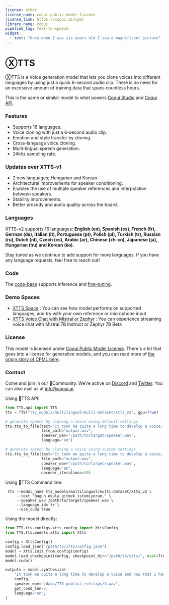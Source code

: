 ```yaml
---
license: other
license_name: coqui-public-model-license
license_link: https://coqui.ai/cpml
library_name: coqui
pipeline_tag: text-to-speech
widget:
  - text: "Once when I was six years old I saw a magnificent picture"
---
```


# ⓍTTS
ⓍTTS is a Voice generation model that lets you clone voices into different languages by using just a quick 6-second audio clip. There is no need for an excessive amount of training data that spans countless hours.

This is the same or similar model to what powers [Coqui Studio](https://coqui.ai/) and [Coqui API](https://docs.coqui.ai/docs).

### Features
- Supports 16 languages. 
- Voice cloning with just a 6-second audio clip.
- Emotion and style transfer by cloning. 
- Cross-language voice cloning.
- Multi-lingual speech generation.
- 24khz sampling rate.

### Updates over XTTS-v1
- 2 new languages; Hungarian and Korean
- Architectural improvements for speaker conditioning.
- Enables the use of multiple speaker references and interpolation between speakers.
- Stability improvements.
- Better prosody and audio quality across the board.

### Languages
XTTS-v2 supports 16 languages: **English (en), Spanish (es), French (fr), German (de), Italian (it), Portuguese (pt),
Polish (pl), Turkish (tr), Russian (ru), Dutch (nl), Czech (cs), Arabic (ar), Chinese (zh-cn), Japanese (ja), Hungarian (hu) and Korean (ko)**.

Stay tuned as we continue to add support for more languages. If you have any language requests, feel free to reach out!

### Code
The [code-base](https://github.com/coqui-ai/TTS) supports inference and [fine-tuning](https://tts.readthedocs.io/en/latest/models/xtts.html#training).

### Demo Spaces
- [XTTS Space](https://huggingface.co/spaces/coqui/xtts)  :  You can see how model performs on supported languages, and try with your own reference or microphone input
- [XTTS Voice Chat with Mistral or Zephyr](https://huggingface.co/spaces/coqui/voice-chat-with-mistral) : You can experience streaming voice chat with Mistral 7B Instruct or Zephyr 7B Beta

### License
This model is licensed under [Coqui Public Model License](https://coqui.ai/cpml). There's a lot that goes into a license for generative models, and you can read more of [the origin story of CPML here](https://coqui.ai/blog/tts/cpml).

### Contact
Come and join in our 🐸Community. We're active on [Discord](https://discord.gg/fBC58unbKE) and [Twitter](https://twitter.com/coqui_ai).
You can also mail us at info@coqui.ai.

Using 🐸TTS API:

```python
from TTS.api import TTS
tts = TTS("tts_models/multilingual/multi-dataset/xtts_v2", gpu=True)

# generate speech by cloning a voice using default settings
tts.tts_to_file(text="It took me quite a long time to develop a voice, and now that I have it I'm not going to be silent.",
                file_path="output.wav",
                speaker_wav="/path/to/target/speaker.wav",
                language="en")

# generate speech by cloning a voice using custom settings
tts.tts_to_file(text="It took me quite a long time to develop a voice, and now that I have it I'm not going to be silent.",
                file_path="output.wav",
                speaker_wav="/path/to/target/speaker.wav",
                language="en",
                decoder_iterations=30)
```

Using 🐸TTS Command line:

```console
 tts --model_name tts_models/multilingual/multi-dataset/xtts_v2 \
     --text "Bugün okula gitmek istemiyorum." \
     --speaker_wav /path/to/target/speaker.wav \
     --language_idx tr \
     --use_cuda true
```

Using the model directly:

```python
from TTS.tts.configs.xtts_config import XttsConfig
from TTS.tts.models.xtts import Xtts

config = XttsConfig()
config.load_json("/path/to/xtts/config.json")
model = Xtts.init_from_config(config)
model.load_checkpoint(config, checkpoint_dir="/path/to/xtts/", eval=True)
model.cuda()

outputs = model.synthesize(
    "It took me quite a long time to develop a voice and now that I have it I am not going to be silent.",
    config,
    speaker_wav="/data/TTS-public/_refclips/3.wav",
    gpt_cond_len=3,
    language="en",
)
```